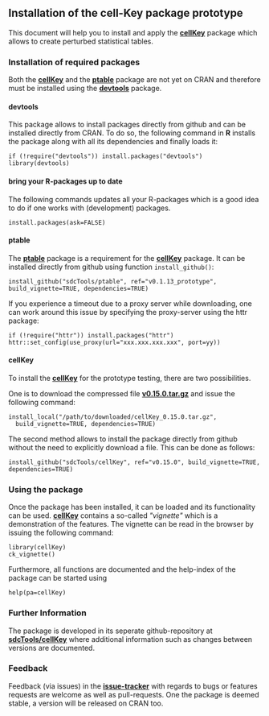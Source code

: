 ## Installation of the cell-Key package prototype

This document will help you to install and apply the [**cellKey**](https://github.com/sdcTools/cellKey) package which allows to create perturbed statistical tables.

### Installation of required packages
Both the [**cellKey**](https://github.com/sdcTools/cellKey) and the [**ptable**](https://github.com/sdcTools/ptable) package are not yet on CRAN and therefore must be installed using the  [**devtools**](https://cran.r-project.org/package=devtools) package.

#### devtools
This package allows to install packages directly from github and can be installed directly from CRAN. To do so, the following command in **R** installs the package along with all its dependencies and finally loads it:

```
if (!require("devtools")) install.packages("devtools")
library(devtools)
```

#### bring your R-packages up to date
The following commands updates all your R-packages which is a good idea to do if one works with (development) packages.  
  
```
install.packages(ask=FALSE)
```

#### ptable
The [**ptable**](https://github.com/sdcTools/ptable) package is a requirement for the [**cellKey**](https://github.com/sdcTools/cellKey) package. It can be installed directly from github using function `install_github()`:

```
install_github("sdcTools/ptable", ref="v0.1.13_prototype", build_vignette=TRUE, dependencies=TRUE)
```

If you experience a timeout due to a proxy server while downloading, one can work around this issue by specifying the proxy-server using the httr package:

```
if (!require("httr")) install.packages("httr")
httr::set_config(use_proxy(url="xxx.xxx.xxx.xxx", port=yy))
```

#### cellKey
To install the [**cellKey**](https://github.com/sdcTools/cellKey) for the prototype testing, there are two possibilities.

One is to download the compressed file [**v0.15.0.tar.gz**](https://github.com/sdcTools/cellKey/archive/v0.15.0.tar.gz) and issue the following command:

```
install_local("/path/to/downloaded/cellKey_0.15.0.tar.gz",
  build_vignette=TRUE, dependencies=TRUE)
```

The second method allows to install the package directly from github without the need to explicitly download a file. This can be done as follows:

```
install_github("sdcTools/cellKey", ref="v0.15.0", build_vignette=TRUE, dependencies=TRUE)
```

### Using the package
Once the package has been installed, it can be loaded and its functionality can be used. [**cellKey**](https://github.com/sdcTools/cellKey) contains a so-called *"vignette"* which is a demonstration of the features. The vignette can be read in the browser by issuing the following command:

```
library(cellKey)
ck_vignette()
```

Furthermore, all functions are documented and the help-index of the package can be started using

```
help(pa=cellKey)
```

### Further Information
The package is developed in its seperate github-repository at [**sdcTools/cellKey**](https://github.com/sdcTools/cellKey) where additional information such as changes between versions are documented.

### Feedback
Feedback (via issues) in the [**issue-tracker**](https://github.com/sdcTools/cellKey/issues) with regards to bugs or features requests are welcome as well as pull-requests. One the package is deemed stable, a version will be released on CRAN too.
